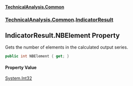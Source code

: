 #### [TechnicalAnalysis.Common](Atypical.TechnicalAnalysis.Common.md 'Atypical.TechnicalAnalysis.Common')
### [TechnicalAnalysis.Common](Atypical.TechnicalAnalysis.Common.md#TechnicalAnalysis.Common 'TechnicalAnalysis.Common').[IndicatorResult](IndicatorResult.md 'TechnicalAnalysis.Common.IndicatorResult')

## IndicatorResult.NBElement Property

Gets the number of elements in the calculated output series.

```csharp
public int NBElement { get; }
```

#### Property Value
[System.Int32](https://docs.microsoft.com/en-us/dotnet/api/System.Int32 'System.Int32')